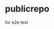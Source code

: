 # publicrepo
for e2e test

































































































































































































































































































































































































































































































































































































































































































































































































































































































































































































































































































































































































































































































































































































































































































































































































































































































































































































































































































































































































































































































































































































































































































































































































































































































































































































































































































































































































































































































































































































































































































































































































































































































































































































































































































































































































